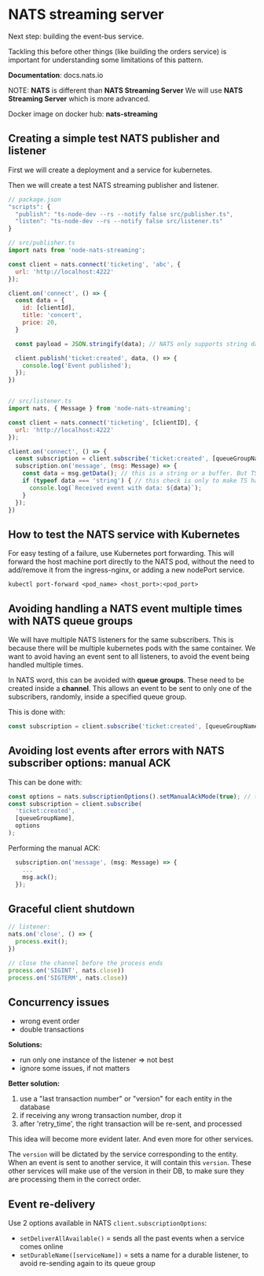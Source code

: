 # NATS streaming server

Next step: building the event-bus service.

Tackling this before other things (like building the orders service) is important for understanding some limitations of this pattern.

**Documentation**: docs.nats.io

NOTE: **NATS** is different than **NATS Streaming Server**
We will use **NATS Streaming Server** which is more advanced.

Docker image on docker hub: **nats-streaming**

## Creating a simple test NATS publisher and listener

First we will create a deployment and a service for kubernetes.

Then we will create a test NATS streaming publisher and listener.

```js
// package.json
"scripts": {
  "publish": "ts-node-dev --rs --notify false src/publisher.ts",
  "listen": "ts-node-dev --rs --notify false src/listener.ts"
}

// src/publisher.ts
import nats from 'node-nats-streaming';

const client = nats.connect('ticketing', 'abc', {
  url: 'http://localhost:4222'
});

client.on('connect', () => {
  const data = {
    id: [clientId],
    title: 'concert',
    price: 20,
  }

  const payload = JSON.stringify(data); // NATS only supports string data

  client.publish('ticket:created', data, () => {
    console.log('Event published');
  });
})


// src/listener.ts
import nats, { Message } from 'node-nats-streaming';

const client = nats.connect('ticketing', [clientID], {
  url: 'http://localhost:4222'
});

client.on('connect', () => {
  const subscription = client.subscribe('ticket:created', [queueGroupName]);
  subscription.on('message', (msg: Message) => {
    const data = msg.getData(); // this is a string or a buffer. But TS can't know which.
    if (typeof data === 'string') { // this check is only to make TS happy
      console.log(`Received event with data: ${data}`);
    }
  });
})
```

## How to test the NATS service with Kubernetes

For easy testing of a failure, use Kubernetes port forwarding. This will forward the host machine port directly to the NATS pod, without the need to add/remove it from the ingress-nginx, or adding a new nodePort service.

```
kubectl port-forward <pod_name> <host_port>:<pod_port>
```

## Avoiding handling a NATS event multiple times with NATS queue groups

We will have multiple NATS listeners for the same subscribers. This is because there will be multiple kubernetes pods with the same container. We want to avoid having an event sent to all listeners, to avoid the event being handled multiple times.

In NATS word, this can be avoided with **queue groups**. These need to be created inside a **channel**. This allows an event to be sent to only one of the subscribers, randomly, inside a specified queue group.

This is done with:

```js
const subscription = client.subscribe('ticket:created', [queueGroupName]);
```

## Avoiding lost events after errors with NATS subscriber options: manual ACK

This can be done with:

```js
const options = nats.subscriptionOptions().setManualAckMode(true); // this means that the event ACK will have to be sent back manually, which allows us to do that only after successful handling.
const subscription = client.subscribe(
  'ticket:created',
  [queueGroupName],
  options
);
```

Performing the manual ACK:

```js
  subscription.on('message', (msg: Message) => {
    ...
    msg.ack();
  });
```

## Graceful client shutdown

```js
// listener:
nats.on('close', () => {
  process.exit();
})

// close the channel before the process ends
process.on('SIGINT', nats.close))
process.on('SIGTERM', nats.close))
```

## Concurrency issues

- wrong event order
- double transactions

**Solutions:**

- run only one instance of the listener => not best
- ignore some issues, if not matters

**Better solution:**

1. use a "last transaction number" or "version" for each entity in the database
2. if receiving any wrong transaction number, drop it
3. after 'retry_time', the right transaction will be re-sent, and processed

This idea will become more evident later. And even more for other services.

The `version` will be dictated by the service corresponding to the entity. When an event is sent to another service, it will contain this `version`. These other services will make use of the version in their DB, to make sure they are processing them in the correct order.

## Event re-delivery

Use 2 options available in NATS `client.subscriptionOptions`:

- `setDeliverAllAvailable()` = sends all the past events when a service comes online
- `setDurableName([serviceName])` = sets a name for a durable listener, to avoid re-sending again to its queue group
